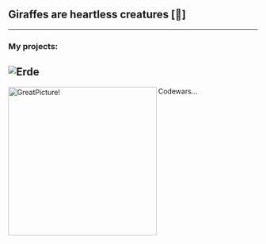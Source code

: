 ## Giraffes are heartless creatures [:giraffe:]
---
### My projects:

![Erde](https://a2ch.ru/i/cd1e407c69d65bdd5317e2007dc0a3f3)
---

<img align="left" width="300px" alt="GreatPicture!" src="https://www.codewars.com/users/Ivan-Corporation/badges/large"/> Codewars...
